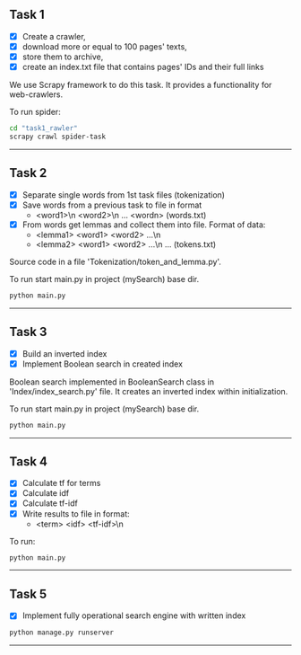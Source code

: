 ## Task 1 ##

* [x] Create a crawler,
* [x] download more or equal to 100 pages' texts,
* [x] store them to archive,
* [x] create an index.txt file that contains pages' IDs and their full links

We use Scrapy framework to do this task. It provides a 
functionality for web-crawlers. 

To run spider:
```bash 
cd "task1_rawler"
scrapy crawl spider-task
```
***


## Task 2 ##

* [x] Separate single words from 1st task files (tokenization)
* [x] Save words from a previous task to file in format  
    * \<word1>\n \<word2>\n ... \<wordn> (words.txt)
* [x] From words get lemmas and collect them into file. Format of data:  
    * \<lemma1> \<word1> \<word2> ...\n  
    * \<lemma2> \<word1> \<word2> ...\n ... (tokens.txt)

Source code in a file 'Tokenization/token_and_lemma.py'. 

To run start main.py in project (mySearch) base dir. 
```bash
python main.py
```
***


## Task 3 ##

* [x] Build an inverted index
* [x] Implement Boolean search in created index

Boolean search implemented in BooleanSearch class in 
'Index/index_search.py' file. It creates an inverted index 
within initialization.

To run start main.py in project (mySearch) base dir. 
```bash
python main.py
```
***


## Task 4 ##

* [x] Calculate tf for terms
* [x] Calculate idf
* [x] Calculate tf-idf
* [x] Write results to file in format:
   * \<term> \<idf> \<tf-idf>\n
  
To run:
```bash
python main.py
```
***

## Task 5 ##
* [x] Implement fully operational search engine with written index

```bash
python manage.py runserver
```
***